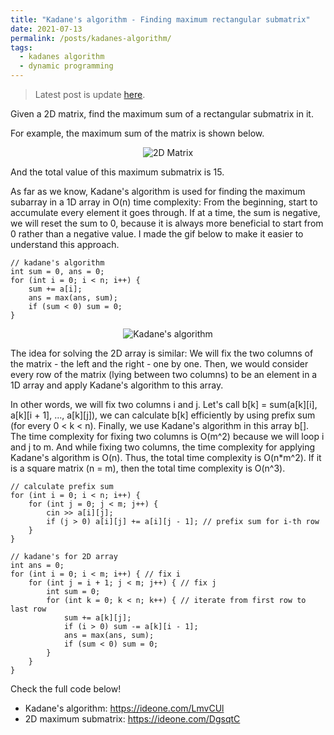 ```yaml
---
title: "Kadane's algorithm - Finding maximum rectangular submatrix"
date: 2021-07-13
permalink: /posts/kadanes-algorithm/
tags:
  - kadanes algorithm
  - dynamic programming
---
```


> Latest post is update [here](https://dminhvu.com/kadanes-algorithm-for-2d-matrix).

Given a 2D matrix, find the maximum sum of a rectangular submatrix in it. 

For example, the maximum sum of the matrix is shown below.

<div align="center">
  <img src="https://lh3.googleusercontent.com/-7gH58TTJtPc/X_eapQkl1pI/AAAAAAAACU0/4Xf01_Ojeo0PTn-w9ahwvdv219-UIYsRQCLcBGAsYHQ/image.png" alt="2D Matrix">
</div>


And the total value of this maximum submatrix is 15.

As far as we know, Kadane's algorithm is used for finding the maximum subarray in a 1D array in O(n) time complexity: From the beginning, start to accumulate every element it goes through. If at a time, the sum is negative, we will reset the sum to 0, because it is always more beneficial to start from 0 rather than a negative value. I made the gif below to make it easier to understand this approach.

```
// kadane's algorithm
int sum = 0, ans = 0;
for (int i = 0; i < n; i++) {
    sum += a[i];
    ans = max(ans, sum);
    if (sum < 0) sum = 0;
}
```

<div align="center">
  <img src="https://i.imgur.com/E3oJPyY.gif" alt="Kadane's algorithm">
</div>

The idea for solving the 2D array is similar: We will fix the two columns of the matrix - the left and the right - one by one. Then, we would consider every row of the matrix (lying between two columns) to be an element in a 1D array and apply Kadane's algorithm to this array.

In other words, we will fix two columns i and j. Let's call b[k] = sum(a[k][i], a[k][i + 1], ..., a[k][j]), we can calculate b[k] efficiently by using prefix sum (for every 0 < k < n). Finally, we use Kadane's algorithm in this array b[]. The time complexity for fixing two columns is O(m^2) because we will loop i and j to m. And while fixing two columns, the time complexity for applying Kadane's algorithm is O(n). Thus, the total time complexity is O(n*m^2). If it is a square matrix (n = m), then the total time complexity is O(n^3).

```
// calculate prefix sum
for (int i = 0; i < n; i++) {
    for (int j = 0; j < m; j++) {
        cin >> a[i][j];
        if (j > 0) a[i][j] += a[i][j - 1]; // prefix sum for i-th row
    }
}

// kadane's for 2D array
int ans = 0;
for (int i = 0; i < m; i++) { // fix i
    for (int j = i + 1; j < m; j++) { // fix j
        int sum = 0;
        for (int k = 0; k < n; k++) { // iterate from first row to last row
            sum += a[k][j];
            if (i > 0) sum -= a[k][i - 1];
            ans = max(ans, sum);
            if (sum < 0) sum = 0;
        }
    }
}
```

Check the full code below!
* Kadane's algorithm: <a href="https://ideone.com/LmvCUl" target="_blank">https://ideone.com/LmvCUl</a>
* 2D maximum submatrix: <a href="https://ideone.com/DgsqtC" target="_blank">https://ideone.com/DgsqtC</a>
